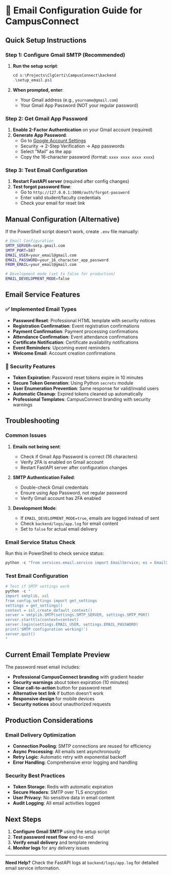 # 📧 Email Configuration Guide for CampusConnect

## Quick Setup Instructions

### Step 1: Configure Gmail SMTP (Recommended)

1. **Run the setup script**:
   ```powershell
   cd s:\Projects\ClgCerti\CampusConnect\backend
   .\setup_email.ps1
   ```

2. **When prompted, enter**:
   - Your Gmail address (e.g., `yourname@gmail.com`)
   - Your Gmail App Password (NOT your regular password)

### Step 2: Get Gmail App Password

1. **Enable 2-Factor Authentication** on your Gmail account (required)
2. **Generate App Password**:
   - Go to [Google Account Settings](https://myaccount.google.com/)
   - Security → 2-Step Verification → App passwords
   - Select "Mail" as the app
   - Copy the 16-character password (format: `xxxx xxxx xxxx xxxx`)

### Step 3: Test Email Configuration

1. **Restart FastAPI server** (required after config changes)
2. **Test forgot password flow**:
   - Go to `http://127.0.0.1:3000/auth/forgot-password`
   - Enter valid student/faculty credentials
   - Check your email for reset link

## Manual Configuration (Alternative)

If the PowerShell script doesn't work, create `.env` file manually:

```bash
# Email Configuration
SMTP_SERVER=smtp.gmail.com
SMTP_PORT=587
EMAIL_USER=your_email@gmail.com
EMAIL_PASSWORD=your_16_character_app_password
FROM_EMAIL=your_email@gmail.com

# Development mode (set to false for production)
EMAIL_DEVELOPMENT_MODE=false
```

## Email Service Features

### ✅ Implemented Email Types
- **Password Reset**: Professional HTML template with security notices
- **Registration Confirmation**: Event registration confirmations
- **Payment Confirmation**: Payment processing confirmations
- **Attendance Confirmation**: Event attendance confirmations
- **Certificate Notification**: Certificate availability notifications
- **Event Reminders**: Upcoming event reminders
- **Welcome Email**: Account creation confirmations

### 🔐 Security Features
- **Token Expiration**: Password reset tokens expire in 10 minutes
- **Secure Token Generation**: Using Python `secrets` module
- **User Enumeration Prevention**: Same response for valid/invalid users
- **Automatic Cleanup**: Expired tokens cleaned up automatically
- **Professional Templates**: CampusConnect branding with security warnings

## Troubleshooting

### Common Issues

1. **Emails not being sent**:
   - Check if Gmail App Password is correct (16 characters)
   - Verify 2FA is enabled on Gmail account
   - Restart FastAPI server after configuration changes

2. **SMTP Authentication Failed**:
   - Double-check Gmail credentials
   - Ensure using App Password, not regular password
   - Verify Gmail account has 2FA enabled

3. **Development Mode**:
   - If `EMAIL_DEVELOPMENT_MODE=true`, emails are logged instead of sent
   - Check `backend/logs/app.log` for email content
   - Set to `false` for actual email delivery

### Email Service Status Check

Run this in PowerShell to check service status:
```powershell
python -c "from services.email.service import EmailService; es = EmailService(); print('Email service initialized successfully')"
```

### Test Email Configuration

```powershell
# Test if SMTP settings work
python -c "
import smtplib, ssl
from config.settings import get_settings
settings = get_settings()
context = ssl.create_default_context()
server = smtplib.SMTP(settings.SMTP_SERVER, settings.SMTP_PORT)
server.starttls(context=context)
server.login(settings.EMAIL_USER, settings.EMAIL_PASSWORD)
print('SMTP configuration working!')
server.quit()
"
```

## Current Email Template Preview

The password reset email includes:
- **Professional CampusConnect branding** with gradient header
- **Security warnings** about token expiration (10 minutes)
- **Clear call-to-action** button for password reset
- **Alternative text link** if button doesn't work
- **Responsive design** for mobile devices
- **Security notices** about unauthorized requests

## Production Considerations

### Email Delivery Optimization
- **Connection Pooling**: SMTP connections are reused for efficiency
- **Async Processing**: All emails sent asynchronously
- **Retry Logic**: Automatic retry with exponential backoff
- **Error Handling**: Comprehensive error logging and handling

### Security Best Practices
- **Token Storage**: Redis with automatic expiration
- **Secure Headers**: SMTP over TLS encryption
- **User Privacy**: No sensitive data in email content
- **Audit Logging**: All email activities logged

## Next Steps

1. **Configure Gmail SMTP** using the setup script
2. **Test password reset flow** end-to-end
3. **Verify email delivery** and template rendering
4. **Monitor logs** for any delivery issues

---

**Need Help?** Check the FastAPI logs at `backend/logs/app.log` for detailed email service information.
